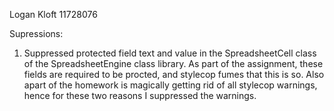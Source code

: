 Logan Kloft
11728076

Supressions:
1) Suppressed protected field text and value in the SpreadsheetCell class of the SpreadsheetEngine class library.
   As part of the assignment, these fields are required to be procted, and stylecop fumes that this is so.
   Also apart of the homework is magically getting rid of all stylecop warnings, hence for these two reasons I
   suppressed the warnings.